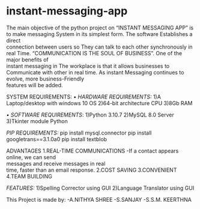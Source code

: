 # instant-messaging-app

The main objective of the python  project on “INSTANT MESSAGING APP” is to  make messaging System in its simplest  form. The software Establishes a direct  
connection between users so They can talk  to each other synchronously in real Time. “COMMUNICATION IS THE SOUL OF  BUSINESS”. One of the major benefits of  
instant messaging in The workplace is that it  allows businesses to Communicate with other in real time. As instant Messaging  continues to evolve, more business-Friendly  
features will be added.

SYSTEM REQUIREMENTS: 
*• HARDWARE REQUIREMENTS:* 
1)A Laptop/desktop with windows 10 OS 
2)64-bit architecture CPU 
3)8Gb RAM

*• SOFTWARE REQUIREMENTS*: 
1)Python 3.10.7 
2)MySQL 8.0 Server
3)Tkinter module Python

*PIP REQUIREMENTS:*
pip install mysql.connector
pip install googletrans==3.1.0a0
pip install textblob

ADVANTAGES 
1.REAL-TIME COMMUNICATIONS 
-If a contact appears online, we can send  
messages and receive messages in real  
time, faster than an email response. 
2.COST SAVING 
3.CONVENIENT 
4.TEAM BUILDING 

*FEATURES:*
1)Spelling Corrector using GUI
2)Language Translator using GUI

This Project is made by:
-A.NITHYA SHREE
-S.SANJAY
-S.S.M. KEERTHNA
